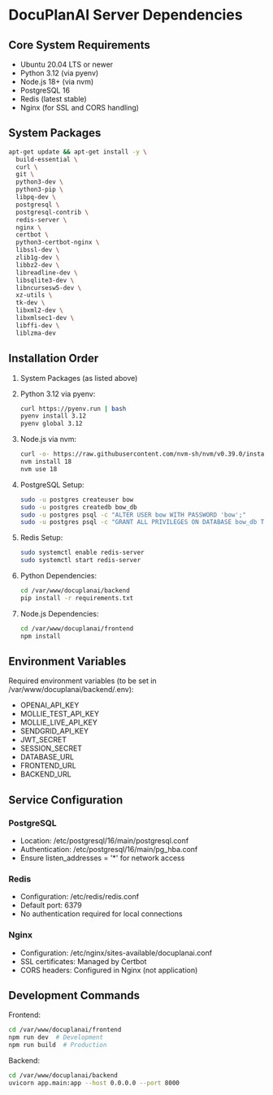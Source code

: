 # DocuPlanAI Server Dependencies

## Core System Requirements
- Ubuntu 20.04 LTS or newer
- Python 3.12 (via pyenv)
- Node.js 18+ (via nvm)
- PostgreSQL 16
- Redis (latest stable)
- Nginx (for SSL and CORS handling)

## System Packages
```bash
apt-get update && apt-get install -y \
  build-essential \
  curl \
  git \
  python3-dev \
  python3-pip \
  libpq-dev \
  postgresql \
  postgresql-contrib \
  redis-server \
  nginx \
  certbot \
  python3-certbot-nginx \
  libssl-dev \
  zlib1g-dev \
  libbz2-dev \
  libreadline-dev \
  libsqlite3-dev \
  libncursesw5-dev \
  xz-utils \
  tk-dev \
  libxml2-dev \
  libxmlsec1-dev \
  libffi-dev \
  liblzma-dev
```

## Installation Order
1. System Packages (as listed above)
2. Python 3.12 via pyenv:
   ```bash
   curl https://pyenv.run | bash
   pyenv install 3.12
   pyenv global 3.12
   ```

3. Node.js via nvm:
   ```bash
   curl -o- https://raw.githubusercontent.com/nvm-sh/nvm/v0.39.0/install.sh | bash
   nvm install 18
   nvm use 18
   ```

4. PostgreSQL Setup:
   ```bash
   sudo -u postgres createuser bow
   sudo -u postgres createdb bow_db
   sudo -u postgres psql -c "ALTER USER bow WITH PASSWORD 'bow';"
   sudo -u postgres psql -c "GRANT ALL PRIVILEGES ON DATABASE bow_db TO bow;"
   ```

5. Redis Setup:
   ```bash
   sudo systemctl enable redis-server
   sudo systemctl start redis-server
   ```

6. Python Dependencies:
   ```bash
   cd /var/www/docuplanai/backend
   pip install -r requirements.txt
   ```

7. Node.js Dependencies:
   ```bash
   cd /var/www/docuplanai/frontend
   npm install
   ```

## Environment Variables
Required environment variables (to be set in /var/www/docuplanai/backend/.env):
- OPENAI_API_KEY
- MOLLIE_TEST_API_KEY
- MOLLIE_LIVE_API_KEY
- SENDGRID_API_KEY
- JWT_SECRET
- SESSION_SECRET
- DATABASE_URL
- FRONTEND_URL
- BACKEND_URL

## Service Configuration

### PostgreSQL
- Location: /etc/postgresql/16/main/postgresql.conf
- Authentication: /etc/postgresql/16/main/pg_hba.conf
- Ensure listen_addresses = '*' for network access

### Redis
- Configuration: /etc/redis/redis.conf
- Default port: 6379
- No authentication required for local connections

### Nginx
- Configuration: /etc/nginx/sites-available/docuplanai.conf
- SSL certificates: Managed by Certbot
- CORS headers: Configured in Nginx (not application)

## Development Commands
Frontend:
```bash
cd /var/www/docuplanai/frontend
npm run dev  # Development
npm run build  # Production
```

Backend:
```bash
cd /var/www/docuplanai/backend
uvicorn app.main:app --host 0.0.0.0 --port 8000
```
